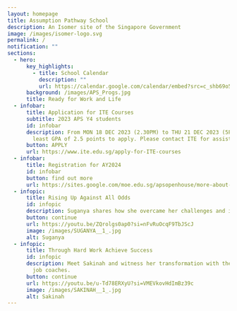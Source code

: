 ```yaml
---
layout: homepage
title: Assumption Pathway School
description: An Isomer site of the Singapore Government
image: /images/isomer-logo.svg
permalink: /
notification: ""
sections:
  - hero:
      key_highlights:
        - title: School Calendar
          description: ""
          url: https://calendar.google.com/calendar/embed?src=c_shb69o5g3diif4s0i8uq5ucric%40group.calendar.google.com&ctz=Asia%2FSingapore
      background: /images/APS_Progs.jpg
      title: Ready for Work and Life
  - infobar:
      title: Application for ITE Courses
      subtitle: 2023 APS Y4 students
      id: infobar
      description: From MON 18 DEC 2023 (2.30PM) to THU 21 DEC 2023 (5PM). Require at
        least GPA of 2.5 points to apply. Please contact ITE for assistance.
      button: APPLY
      url: https://www.ite.edu.sg/apply-for-ITE-courses
  - infobar:
      title: Registration for AY2024
      id: infobar
      button: find out more
      url: https://sites.google.com/moe.edu.sg/apsopenhouse/more-about-aps
  - infopic:
      title: Rising Up Against All Odds
      id: infopic
      description: Suganya shares how she overcame her challenges and is now guiding others.
      button: continue
      url: https://youtu.be/ZQrolgs0ap0?si=nFvRuOcqF9TbJScJ
      image: /images/SUGANYA__1_.jpg
      alt: Suganya
  - infopic:
      title: Through Hard Work Achieve Success
      id: infopic
      description: Meet Sakinah and witness her transformation with the support of our
        job coaches.
      button: continue
      url: https://youtu.be/u-Td78ERXyU?si=VMEVkovHdImBz39c
      image: /images/SAKINAH__1_.jpg
      alt: Sakinah
---
```

